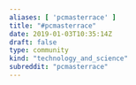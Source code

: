 ```yaml
---
aliases: [ 'pcmasterrace' ]
title: "#pcmasterrace"
date: 2019-01-03T10:35:14Z
draft: false
type: community
kind: "technology_and_science"
subreddit: "pcmasterrace"
---
```

